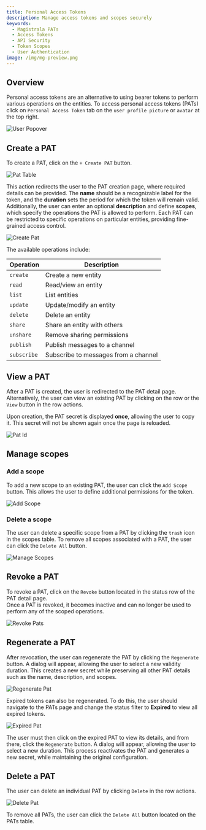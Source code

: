```yaml
---
title: Personal Access Tokens
description: Manage access tokens and scopes securely
keywords:
  - Magistrala PATs
  - Access Tokens
  - API Security
  - Token Scopes
  - User Authentication
image: /img/mg-preview.png 
---
```


## Overview

Personal access tokens are an alternative to using bearer tokens to perform various operations on the entities.
To access personal access tokens (PATs) click on `Personal Access Token` tab on the `user profile picture` or `avatar` at the top right.

![User Popover](../img/profile-management/jdoe-popover.png)

## Create a PAT

To create a PAT, click on the `+ Create PAT` button.

![Pat Table](../img/pats/pats-table.png)

This action redirects the user to the PAT creation page, where required details can be provided. The **name** should be a recognizable label for the token, and the **duration** sets the period for which the token will remain valid. Additionally, the user can enter an optional **description** and define **scopes**, which specify the operations the PAT is allowed to perform. Each PAT can be restricted to specific operations on particular entities, providing fine-grained access control.

![Create Pat](../img/pats/create-pat.png)

The available operations include:

| Operation   | Description                          |
| ----------- | ------------------------------------ |
| `create`    | Create a new entity                  |
| `read`      | Read/view an entity                  |
| `list`      | List entities                        |
| `update`    | Update/modify an entity              |
| `delete`    | Delete an entity                     |
| `share`     | Share an entity with others          |
| `unshare`   | Remove sharing permissions           |
| `publish`   | Publish messages to a channel        |
| `subscribe` | Subscribe to messages from a channel |

## View a PAT

After a PAT is created, the user is redirected to the PAT detail page. Alternatively, the user can view an existing PAT by clicking on the row or the `View` button in the row actions.

Upon creation, the PAT secret is displayed **once**, allowing the user to copy it. This secret will not be shown again once the page is reloaded.

![Pat Id](../img/pats/pat-id.png)

## Manage scopes

### Add a scope

To add a new scope to an existing PAT, the user can click the `Add Scope` button. This allows the user to define additional permissions for the token.

![Add Scope](../img/pats/add-scope.png)

### Delete a scope

The user can delete a specific scope from a PAT by clicking the `trash` icon in the scopes table.
To remove all scopes associated with a PAT, the user can click the `Delete All` button.

![Manage Scopes](../img/pats/manage-scopes.png)

## Revoke a PAT

To revoke a PAT, click on the `Revoke` button located in the status row of the PAT detail page.  
Once a PAT is revoked, it becomes inactive and can no longer be used to perform any of the scoped operations.

![Revoke Pats](../img/pats/revoke-pat.png)

## Regenerate a PAT

After revocation, the user can regenerate the PAT by clicking the `Regenerate` button. A dialog will appear, allowing the user to select a new validity duration. This creates a new secret while preserving all other PAT details such as the name, description, and scopes.

![Regenerate Pat](../img/pats/regenerate-pat.png)

Expired tokens can also be regenerated. To do this, the user should navigate to the PATs page and change the status filter to **Expired** to view all expired tokens.

![Expired Pat](../img/pats/expired-status.png)

The user must then click on the expired PAT to view its details, and from there, click the `Regenerate` button. A dialog will appear, allowing the user to select a new duration. This process reactivates the PAT and generates a new secret, while maintaining the original configuration.

## Delete a PAT

The user can delete an individual PAT by clicking `Delete` in the row actions.

![Delete Pat](../img/pats/delete-pat.png)

To remove all PATs, the user can click the `Delete All` button located on the PATs table.
